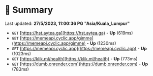 # 📖 Summary
Last updated: **27/5/2023, 11:00:36 PG "Asia/Kuala_Lumpur"**

- `GET` [https://hst.aytea.ga](https://hst.aytea.ga) - **Up** (619ms)
- `GET` [https://memeapi.cyclic.app/gimme](https://memeapi.cyclic.app/gimme) - **Up** (1230ms)
- `GET` [https://memeapi.cyclic.app](https://memeapi.cyclic.app) - **Up** (1023ms)
- `GET` [https://klik.ml/health](https://klik.ml/health) - **Up** (773ms)
- `GET` [https://dumb.onrender.com](https://dumb.onrender.com) - **Up** (783ms)
